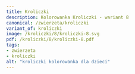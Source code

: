 ```yaml
---
title: Kroliczki
description: Kolorowanka Kroliczki - wariant 8
canonical: /zwierzeta/kroliczki
variant_of: kroliczki
image: /kroliczki/8/kroliczki-8.svg
pdf: /kroliczki/8/kroliczki-8.pdf
tags:
- zwierzeta
- kroliczki
alt: "kroliczki kolorowanka dla dzieci"
---
```

